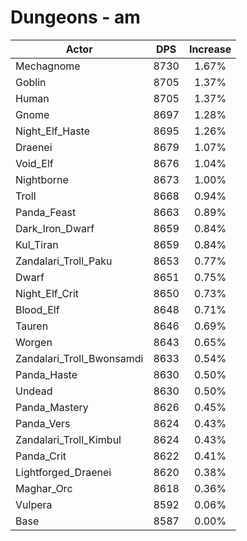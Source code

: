 # Dungeons - am
| Actor | DPS | Increase |
|---|:---:|:---:|
|Mechagnome|8730|1.67%|
|Goblin|8705|1.37%|
|Human|8705|1.37%|
|Gnome|8697|1.28%|
|Night_Elf_Haste|8695|1.26%|
|Draenei|8679|1.07%|
|Void_Elf|8676|1.04%|
|Nightborne|8673|1.00%|
|Troll|8668|0.94%|
|Panda_Feast|8663|0.89%|
|Dark_Iron_Dwarf|8659|0.84%|
|Kul_Tiran|8659|0.84%|
|Zandalari_Troll_Paku|8653|0.77%|
|Dwarf|8651|0.75%|
|Night_Elf_Crit|8650|0.73%|
|Blood_Elf|8648|0.71%|
|Tauren|8646|0.69%|
|Worgen|8643|0.65%|
|Zandalari_Troll_Bwonsamdi|8633|0.54%|
|Panda_Haste|8630|0.50%|
|Undead|8630|0.50%|
|Panda_Mastery|8626|0.45%|
|Panda_Vers|8624|0.43%|
|Zandalari_Troll_Kimbul|8624|0.43%|
|Panda_Crit|8622|0.41%|
|Lightforged_Draenei|8620|0.38%|
|Maghar_Orc|8618|0.36%|
|Vulpera|8592|0.06%|
|Base|8587|0.00%|
